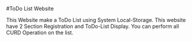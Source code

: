 #ToDo List Website

This Website make a ToDo List using System Local-Storage. This website have 2 Section Registration and ToDo-List Display. You can perform all CURD Operation on the list.